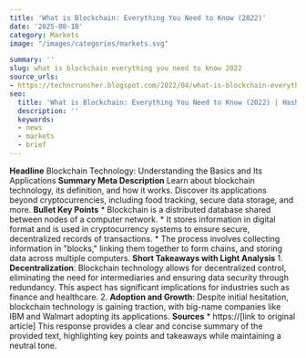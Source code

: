 ```yaml
---
title: 'What is Blockchain: Everything You Need to Know (2022)'
date: '2025-08-18'
category: Marketsimage: "/images/categories/markets.svg"

summary: ''
slug: what is blockchain everything you need to know 2022
source_urls:
- https://techncruncher.blogspot.com/2022/04/what-is-blockchain-everything-you-need.html
seo:
  title: 'What is Blockchain: Everything You Need to Know (2022) | Hash n Hedge'
  description: ''
  keywords:
  - news
  - markets
  - brief
---
```


**Headline** Blockchain Technology: Understanding the Basics and Its Applications  **Summary Meta Description** Learn about blockchain technology, its definition, and how it works. Discover its applications beyond cryptocurrencies, including food tracking, secure data storage, and more.  **Bullet Key Points**  * Blockchain is a distributed database shared between nodes of a computer network. * It stores information in digital format and is used in cryptocurrency systems to ensure secure, decentralized records of transactions. * The process involves collecting information in "blocks," linking them together to form chains, and storing data across multiple computers.  **Short Takeaways with Light Analysis**  1. **Decentralization**: Blockchain technology allows for decentralized control, eliminating the need for intermediaries and ensuring data security through redundancy. This aspect has significant implications for industries such as finance and healthcare. 2. **Adoption and Growth**: Despite initial hesitation, blockchain technology is gaining traction, with big-name companies like IBM and Walmart adopting its applications.  **Sources**  * https://[link to original article]  This response provides a clear and concise summary of the provided text, highlighting key points and takeaways while maintaining a neutral tone. 
